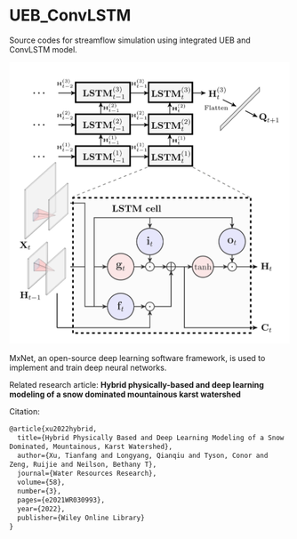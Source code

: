 # UEB_ConvLSTM

Source codes for streamflow simulation using integrated UEB and ConvLSTM model.

![ConvLSTM model architecture](model_arch.png)

MxNet, an open-source deep learning software framework, is used to implement and train deep neural networks.

Related research article: **Hybrid physically-based and deep learning modeling of a snow dominated mountainous karst watershed**

Citation:

```
@article{xu2022hybrid,
  title={Hybrid Physically Based and Deep Learning Modeling of a Snow Dominated, Mountainous, Karst Watershed},
  author={Xu, Tianfang and Longyang, Qianqiu and Tyson, Conor and Zeng, Ruijie and Neilson, Bethany T},
  journal={Water Resources Research},
  volume={58},
  number={3},
  pages={e2021WR030993},
  year={2022},
  publisher={Wiley Online Library}
}
```

